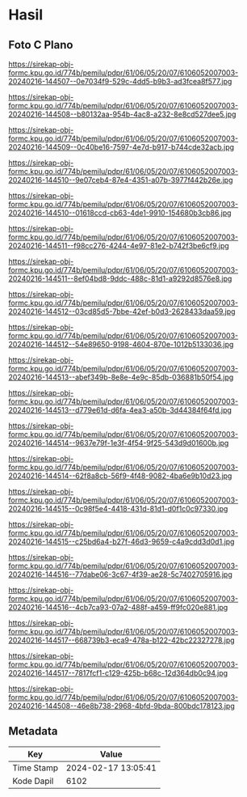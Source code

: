 # Hasil

## Foto C Plano

https://sirekap-obj-formc.kpu.go.id/774b/pemilu/pdpr/61/06/05/20/07/6106052007003-20240216-144507--0e7034f9-529c-4dd5-b9b3-ad3fcea8f577.jpg

https://sirekap-obj-formc.kpu.go.id/774b/pemilu/pdpr/61/06/05/20/07/6106052007003-20240216-144508--b80132aa-954b-4ac8-a232-8e8cd527dee5.jpg

https://sirekap-obj-formc.kpu.go.id/774b/pemilu/pdpr/61/06/05/20/07/6106052007003-20240216-144509--0c40be16-7597-4e7d-b917-b744cde32acb.jpg

https://sirekap-obj-formc.kpu.go.id/774b/pemilu/pdpr/61/06/05/20/07/6106052007003-20240216-144510--9e07ceb4-87e4-4351-a07b-3977f442b26e.jpg

https://sirekap-obj-formc.kpu.go.id/774b/pemilu/pdpr/61/06/05/20/07/6106052007003-20240216-144510--01618ccd-cb63-4de1-9910-154680b3cb86.jpg

https://sirekap-obj-formc.kpu.go.id/774b/pemilu/pdpr/61/06/05/20/07/6106052007003-20240216-144511--f98cc276-4244-4e97-81e2-b742f3be6cf9.jpg

https://sirekap-obj-formc.kpu.go.id/774b/pemilu/pdpr/61/06/05/20/07/6106052007003-20240216-144511--8ef04bd8-9ddc-488c-81d1-a9292d8576e8.jpg

https://sirekap-obj-formc.kpu.go.id/774b/pemilu/pdpr/61/06/05/20/07/6106052007003-20240216-144512--03cd85d5-7bbe-42ef-b0d3-2628433daa59.jpg

https://sirekap-obj-formc.kpu.go.id/774b/pemilu/pdpr/61/06/05/20/07/6106052007003-20240216-144512--54e89650-9198-4604-870e-1012b5133036.jpg

https://sirekap-obj-formc.kpu.go.id/774b/pemilu/pdpr/61/06/05/20/07/6106052007003-20240216-144513--abef349b-8e8e-4e9c-85db-036881b50f54.jpg

https://sirekap-obj-formc.kpu.go.id/774b/pemilu/pdpr/61/06/05/20/07/6106052007003-20240216-144513--d779e61d-d6fa-4ea3-a50b-3d44384f64fd.jpg

https://sirekap-obj-formc.kpu.go.id/774b/pemilu/pdpr/61/06/05/20/07/6106052007003-20240216-144514--9637e79f-1e3f-4f54-9f25-543d9d01600b.jpg

https://sirekap-obj-formc.kpu.go.id/774b/pemilu/pdpr/61/06/05/20/07/6106052007003-20240216-144514--62f8a8cb-56f9-4f48-9082-4ba6e9b10d23.jpg

https://sirekap-obj-formc.kpu.go.id/774b/pemilu/pdpr/61/06/05/20/07/6106052007003-20240216-144515--0c98f5e4-4418-431d-81d1-d0f1c0c97330.jpg

https://sirekap-obj-formc.kpu.go.id/774b/pemilu/pdpr/61/06/05/20/07/6106052007003-20240216-144515--c25bd6a4-b27f-46d3-9659-c4a9cdd3d0d1.jpg

https://sirekap-obj-formc.kpu.go.id/774b/pemilu/pdpr/61/06/05/20/07/6106052007003-20240216-144516--77dabe06-3c67-4f39-ae28-5c7402705916.jpg

https://sirekap-obj-formc.kpu.go.id/774b/pemilu/pdpr/61/06/05/20/07/6106052007003-20240216-144516--4cb7ca93-07a2-488f-a459-ff9fc020e881.jpg

https://sirekap-obj-formc.kpu.go.id/774b/pemilu/pdpr/61/06/05/20/07/6106052007003-20240216-144517--668739b3-eca9-478a-b122-42bc22327278.jpg

https://sirekap-obj-formc.kpu.go.id/774b/pemilu/pdpr/61/06/05/20/07/6106052007003-20240216-144517--7817fcf1-c129-425b-b68c-12d364db0c94.jpg

https://sirekap-obj-formc.kpu.go.id/774b/pemilu/pdpr/61/06/05/20/07/6106052007003-20240216-144508--46e8b738-2968-4bfd-9bda-800bdc178123.jpg


## Metadata

| Key        | Value               |
| ---------- | ------------------- |
| Time Stamp | 2024-02-17 13:05:41 |
| Kode Dapil | 6102                |



